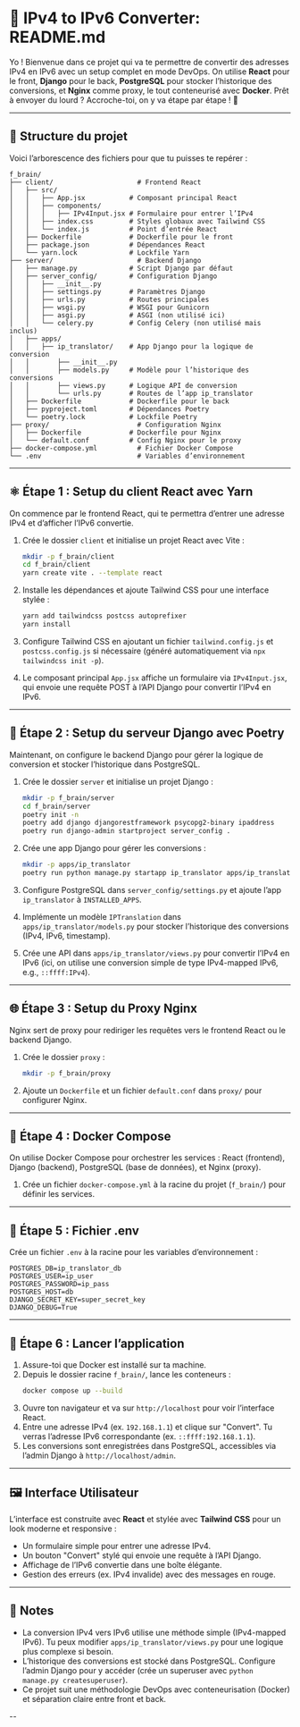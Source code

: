 # 🚀 IPv4 to IPv6 Converter: README.md

Yo ! Bienvenue dans ce projet qui va te permettre de convertir des adresses IPv4 en IPv6 avec un setup complet en mode DevOps. On utilise **React** pour le front, **Django** pour le back, **PostgreSQL** pour stocker l’historique des conversions, et **Nginx** comme proxy, le tout conteneurisé avec **Docker**. Prêt à envoyer du lourd ? Accroche-toi, on y va étape par étape ! 💪

---

## 📁 Structure du projet
Voici l’arborescence des fichiers pour que tu puisses te repérer :

```
f_brain/
├── client/                     # Frontend React
│   ├── src/
│   │   ├── App.jsx           # Composant principal React
│   │   ├── components/
│   │   │   ├── IPv4Input.jsx # Formulaire pour entrer l’IPv4
│   │   ├── index.css         # Styles globaux avec Tailwind CSS
│   │   └── index.js          # Point d’entrée React
│   ├── Dockerfile            # Dockerfile pour le front
│   ├── package.json          # Dépendances React
│   └── yarn.lock             # Lockfile Yarn
├── server/                     # Backend Django
│   ├── manage.py             # Script Django par défaut
│   ├── server_config/        # Configuration Django
│   │   ├── __init__.py
│   │   ├── settings.py       # Paramètres Django
│   │   ├── urls.py           # Routes principales
│   │   ├── wsgi.py           # WSGI pour Gunicorn
│   │   ├── asgi.py           # ASGI (non utilisé ici)
│   │   └── celery.py         # Config Celery (non utilisé mais inclus)
│   ├── apps/
│   │   ├── ip_translator/    # App Django pour la logique de conversion
│   │       ├── __init__.py
│   │       ├── models.py     # Modèle pour l’historique des conversions
│   │       ├── views.py      # Logique API de conversion
│   │       └── urls.py       # Routes de l’app ip_translator
│   ├── Dockerfile            # Dockerfile pour le back
│   ├── pyproject.toml        # Dépendances Poetry
│   └── poetry.lock           # Lockfile Poetry
├── proxy/                      # Configuration Nginx
│   ├── Dockerfile            # Dockerfile pour Nginx
│   └── default.conf          # Config Nginx pour le proxy
├── docker-compose.yml          # Fichier Docker Compose
└── .env                        # Variables d’environnement
```

---

## ⚛️ Étape 1 : Setup du client React avec Yarn
On commence par le frontend React, qui te permettra d’entrer une adresse IPv4 et d’afficher l’IPv6 convertie.

1. Crée le dossier `client` et initialise un projet React avec Vite :
   ```bash
   mkdir -p f_brain/client
   cd f_brain/client
   yarn create vite . --template react
   ```

2. Installe les dépendances et ajoute Tailwind CSS pour une interface stylée :
   ```bash
   yarn add tailwindcss postcss autoprefixer
   yarn install
   ```

3. Configure Tailwind CSS en ajoutant un fichier `tailwind.config.js` et `postcss.config.js` si nécessaire (généré automatiquement via `npx tailwindcss init -p`).

4. Le composant principal `App.jsx` affiche un formulaire via `IPv4Input.jsx`, qui envoie une requête POST à l’API Django pour convertir l’IPv4 en IPv6.

---

## 🐍 Étape 2 : Setup du serveur Django avec Poetry
Maintenant, on configure le backend Django pour gérer la logique de conversion et stocker l’historique dans PostgreSQL.

1. Crée le dossier `server` et initialise un projet Django :
   ```bash
   mkdir -p f_brain/server
   cd f_brain/server
   poetry init -n
   poetry add django djangorestframework psycopg2-binary ipaddress
   poetry run django-admin startproject server_config .
   ```

2. Crée une app Django pour gérer les conversions :
   ```bash
   mkdir -p apps/ip_translator
   poetry run python manage.py startapp ip_translator apps/ip_translator
   ```

3. Configure PostgreSQL dans `server_config/settings.py` et ajoute l’app `ip_translator` à `INSTALLED_APPS`.

4. Implémente un modèle `IPTranslation` dans `apps/ip_translator/models.py` pour stocker l’historique des conversions (IPv4, IPv6, timestamp).

5. Crée une API dans `apps/ip_translator/views.py` pour convertir l’IPv4 en IPv6 (ici, on utilise une conversion simple de type IPv4-mapped IPv6, e.g., `::ffff:IPv4`).

---

## 🌐 Étape 3 : Setup du Proxy Nginx
Nginx sert de proxy pour rediriger les requêtes vers le frontend React ou le backend Django.

1. Crée le dossier `proxy` :
   ```bash
   mkdir -p f_brain/proxy
   ```

2. Ajoute un `Dockerfile` et un fichier `default.conf` dans `proxy/` pour configurer Nginx.

---

## 🐳 Étape 4 : Docker Compose
On utilise Docker Compose pour orchestrer les services : React (frontend), Django (backend), PostgreSQL (base de données), et Nginx (proxy).

1. Crée un fichier `docker-compose.yml` à la racine du projet (`f_brain/`) pour définir les services.

---

## 🔑 Étape 5 : Fichier .env
Crée un fichier `.env` à la racine pour les variables d’environnement :
```
POSTGRES_DB=ip_translator_db
POSTGRES_USER=ip_user
POSTGRES_PASSWORD=ip_pass
POSTGRES_HOST=db
DJANGO_SECRET_KEY=super_secret_key
DJANGO_DEBUG=True
```

---

## 🚦 Étape 6 : Lancer l’application
1. Assure-toi que Docker est installé sur ta machine.
2. Depuis le dossier racine `f_brain/`, lance les conteneurs :
   ```bash
   docker compose up --build
   ```
3. Ouvre ton navigateur et va sur `http://localhost` pour voir l’interface React.
4. Entre une adresse IPv4 (ex. `192.168.1.1`) et clique sur "Convert". Tu verras l’adresse IPv6 correspondante (ex. `::ffff:192.168.1.1`).
5. Les conversions sont enregistrées dans PostgreSQL, accessibles via l’admin Django à `http://localhost/admin`.

---

## 🖼️ Interface Utilisateur
L’interface est construite avec **React** et stylée avec **Tailwind CSS** pour un look moderne et responsive :
- Un formulaire simple pour entrer une adresse IPv4.
- Un bouton "Convert" stylé qui envoie une requête à l’API Django.
- Affichage de l’IPv6 convertie dans une boîte élégante.
- Gestion des erreurs (ex. IPv4 invalide) avec des messages en rouge.

---

## 📝 Notes
- La conversion IPv4 vers IPv6 utilise une méthode simple (IPv4-mapped IPv6). Tu peux modifier `apps/ip_translator/views.py` pour une logique plus complexe si besoin.
- L’historique des conversions est stocké dans PostgreSQL. Configure l’admin Django pour y accéder (crée un superuser avec `python manage.py createsuperuser`).
- Ce projet suit une méthodologie DevOps avec conteneurisation (Docker) et séparation claire entre front et back.

--
